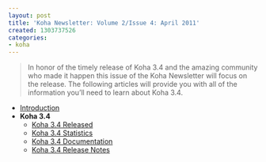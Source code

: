 ```yaml
---
layout: post
title: 'Koha Newsletter: Volume 2/Issue 4: April 2011'
created: 1303737526
categories:
- koha
---
```

<blockquote><p>In honor of the timely release of Koha 3.4 and the amazing community who made it happen this issue of the Koha Newsletter will focus on the release. The following articles will provide you with all of the information you’ll need to learn about Koha 3.4.</p></blockquote>
<ul>
<li><a href="http://koha-community.org/koha-newsletter-volume-2issue-4-april-2011#intro">Introduction</a>
</li>
<li><strong>Koha 3.4</strong>
<ul>
<li><a href="http://koha-community.org/koha-newsletter-volume-2issue-4-april-2011#release">Koha 3.4 Released</a></li>
<li><a href="http://koha-community.org/koha-newsletter-volume-2issue-4-april-2011#stats">Koha 3.4 Statistics</a></li>
<li><a href="http://koha-community.org/koha-newsletter-volume-2issue-4-april-2011#docs">Koha 3.4 Documentation</a></li>
<li><a href="http://koha-community.org/koha-newsletter-volume-2issue-4-april-2011#notes">Koha 3.4 Release Notes</a></li>
</ul>
</li>
</ul>
